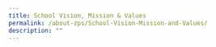 ```yaml
---
title: School Vision, Mission & Values
permalink: /about-zps/School-Vision-Mission-and-Values/
description: ""
---
```

